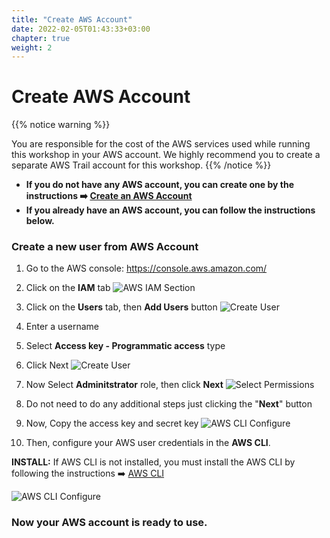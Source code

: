 ```yaml
---
title: "Create AWS Account"
date: 2022-02-05T01:43:33+03:00
chapter: true
weight: 2
---
```


# Create AWS Account


{{% notice warning %}}

You are responsible for the cost of the AWS services used while running this workshop in your AWS account. We highly recommend you to create a separate AWS Trail account for this workshop.
{{% /notice %}}


* <b>If you do not have any AWS account, you can create one by the instructions ➡️ [Create an AWS Account](https://aws.amazon.com/tr/getting-started/)</b>
* <b>If you already have an AWS account, you can follow the instructions below.</b>


### Create a new user from AWS Account

1. Go to the AWS console: https://console.aws.amazon.com/

2. Click on the **IAM** tab
![AWS IAM Section](/images/create-accounts/create-aws-account/open-iam-console.png)

3. Click on the **Users** tab, then **Add Users** button
![Create User](/images/create-accounts/create-aws-account/create-user.gif)

4. Enter a username
5. Select **Access key - Programmatic access** type
6. Click Next
![Create User](/images/create-accounts/create-aws-account/create-user.png)

7. Now Select **Adminitstrator** role, then click **Next**
![Select Permissions](/images/create-accounts/create-aws-account/select-perms.png)

8. Do not need to do any additional steps just clicking the "**Next**" button
9. Now, Copy the access key and secret key
![AWS CLI Configure](/images/create-accounts/create-aws-account/user-secret.png)

10. Then, configure your AWS user credentials in the **AWS CLI**.

**INSTALL:** If AWS CLI is not installed, you must install the AWS CLI by following the instructions ➡️ [AWS CLI](https://docs.aws.amazon.com/cli/latest/userguide/cli-chap-install.html) 

![AWS CLI Configure](/images/create-accounts/create-aws-account/aws-cli-screen.png)

### Now your AWS account is ready to use.